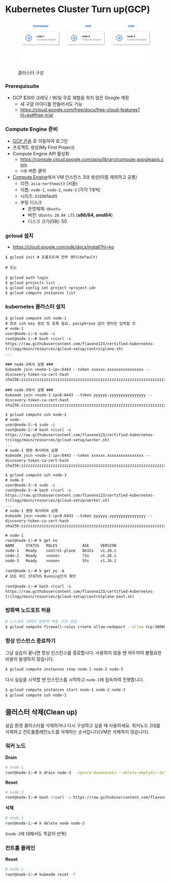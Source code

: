 # Kubernetes Cluster Turn up(GCP)

<figure><img src="../../.gitbook/assets/common/cluster-arch.png" alt=""><figcaption><p>클러스터 구성</p></figcaption></figure>

### Prerequisuite

* GCP $300 크레딧 / 90일 무료 체험을 하지 않은 Google 계정
  * 새 구글 아이디를 만들어서도 가능
  * https://cloud.google.com/free/docs/free-cloud-features?hl=ko#free-trial

### Compute Engine 준비

* [GCP 콘솔](https://console.cloud.google.com/) 로 이동하여 로그인
* 프로젝트 생성(My First Project)
* Compute Engine API 활성화
  * https://console.cloud.google.com/apis/library/compute.googleapis.com
  * `사용` 버튼 클릭
* [Compute Engine](https://console.cloud.google.com/compute/instances)에서 VM 인스턴스 3대 생성(이름 제외하고 공통)
  * 리전: `asia-northeast3` (서울)
  * 이름: `node-1`, `node-2`, `node-3` (각각 1개씩)
  * 시리즈: `E2`(default)
  * 부팅 디스크
    * 운영체제: `Ubuntu`
    * 버전: `Ubuntu 20.04 LTS` (**x86/64, amd64**)
    * 디스크 크기(GB): 50

### gcloud 설치

* https://cloud.google.com/sdk/docs/install?hl=ko

```shell
$ gcloud init # 프롬프트에 전부 엔터(default)

# 또는

$ gcloud auth login
$ gcloud projects list
$ gcloud config set project <project-id>
$ gcloud compute instances list
```

### kubernetes 클러스터 설치

```shell
$ gcloud compute ssh node-1
# 최초 ssh key 생성 및 등록 필요, passphrase 없이 엔터만 입력할 것
# node-1
user@node-1:~$ sudo -i
root@node-1:~# bash <(curl -s https://raw.githubusercontent.com/flavono123/certified-kubernetes-trilogy/main/resources/gcloud-setup/controlplane.sh)
...

### node-2에서 실행 ###
kubeadm join <node-1-ip>:6443 --token xxxxxx.xxxxxxxxxxxxxxxx --discovery-token-ca-cert-hash sha256:zzzzzzzzzzzzzzzzzzzzzzzzzzzzzzzzzzzzzzzzzzzzzzzzzzzzzzzzzzzzzzzz

### node-3에서 실행 ###
kubeadm join <node-1-ip>8:6443 --token yyyyyy.yyyyyyyyyyyyyyyy --discovery-token-ca-cert-hash sha256:zzzzzzzzzzzzzzzzzzzzzzzzzzzzzzzzzzzzzzzzzzzzzzzzzzzzzzzzzzzzzzzz
```

```shell
$ gcloud compute ssh node-2
# node-
user@node-2:~$ sudo -i
root@node-2:~# bash <(curl -s https://raw.githubusercontent.com/flavono123/certified-kubernetes-trilogy/main/resources/gcloud-setup/worker.sh)
...
# node-1 명령 복사하여 실행
kubeadm join <node-1-ip>:6443 --token xxxxxx.xxxxxxxxxxxxxxxx --discovery-token-ca-cert-hash sha256:zzzzzzzzzzzzzzzzzzzzzzzzzzzzzzzzzzzzzzzzzzzzzzzzzzzzzzzzzzzzzzzz
```

```shell
$ gcloud compute ssh node-3
# node-3
user@node-3:~$ sudo -i
root@node-3:~# bash <(curl -s https://raw.githubusercontent.com/flavono123/certified-kubernetes-trilogy/main/resources/gcloud-setup/worker.sh)
...
# node-1 명령 복사하여 실행
kubeadm join <node-1-ip>8:6443 --token yyyyyy.yyyyyyyyyyyyyyyy --discovery-token-ca-cert-hash sha256:zzzzzzzzzzzzzzzzzzzzzzzzzzzzzzzzzzzzzzzzzzzzzzzzzzzzzzzzzzzzzzzz
```

```shell
# node-1
root@node-1:~# k get no
NAME     STATUS   ROLES           AGE     VERSION
node-1   Ready    control-plane   8m32s   v1.26.1
node-2   Ready    <none>          73s     v1.26.1
node-3   Ready    <none>          55s     v1.26.1

root@node-1:~# k get po -A
# 모든 파드 STATUS Running인지 확인

root@node-1:~# bash <(curl -s https://raw.githubusercontent.com/flavono123/certified-kubernetes-trilogy/main/resources/gcloud-setup/controlplane-post.sh)
```

### 방화벽 노드포트 허용
```sh
# 노드포트 대역의 방화벽 허용 규칙 생성
$ gcloud compute firewall-rules create allow-nodeport --allow tcp:30000-32767
```

### 항상 인스턴스 종료하기

그날 실습이 끝나면 항상 인스턴스를 종료합시다. 사용하지 않을 땐 꺼두어야 불필요한 비용이 발생하지 않습니다.

```sh
$ gcloud compute instances stop node-1 node-2 node-3
```

다시 실습을 시작할 땐 인스턴스를 시작하고 `node-1`에 접속하여 진행합니다.

```sh
$ gcloud compute instances start node-1 node-2 node-3
$ gcloud compute ssh node-1
```

## 클러스터 삭제(Clean up)

실습 환경 클러스터를 삭제하거나 다시 구성하고 싶을 때 사용하세요. 워커노드 2대를 삭제하고 컨트롤플레인노드를 삭제하는 순서입니다(VM은 삭제하지 않습니다).

### 워커 노드

**Drain**
```sh
# node-1
root@node-1:~# k drain node-3 --ignore-daemonsets --delete-emptydir-data --force
```

**Reset**
```sh
# node-3
root@node-3:~# bash <(curl -s https://raw.githubusercontent.com/flavono123/certified-kubernetes-trilogy/main/resources/gcloud-setup/worker-teardown.sh)
```

**삭제**
```sh
# node-1
root@node-1:~# k delete node node-3
```

(`node-2`에 대해서도 똑같이 반복)

### 컨트롤 플레인

**Reset**
```sh
# node-1
root@node-1:~# kubeadm reset -f
```
